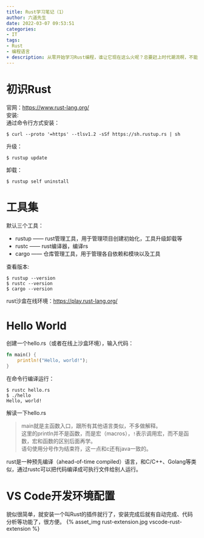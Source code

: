 ```yaml
---
title: Rust学习笔记（1）
author: 六道先生
date: 2022-03-07 09:53:51
categories:
- IT
tags:
- Rust
- 编程语言
+ description: 从零开始学习Rust编程，谁让它现在这么火呢？总要赶上时代潮流啊，不能让自己落在后面。
---
```

# 初识Rust
官网：https://www.rust-lang.org/ <br>
安装:<br>
通过命令行方式安装：
```Shell
$ curl --proto '=https' --tlsv1.2 -sSf https://sh.rustup.rs | sh
```
升级：
```Shell
$ rustup update
```
卸载：
```Shell
$ rustup self uninstall
```
# 工具集
默认三个工具：
+ rustup —— rust管理工具，用于管理项目创建初始化，工具升级卸载等
+ rustc —— rust编译器，编译rs
+ cargo —— 仓库管理工具，用于管理各自依赖和模块以及工具

查看版本:
```Shell
$ rustup --version
$ rustc --version
$ cargo --version
```
rust沙盒在线环境：https://play.rust-lang.org/
# Hello World
创建一个hello.rs（或者在线上沙盒环境），输入代码：
```Rust
fn main() {
    println!("Hello, world!");
}
```
在命令行编译运行：
```Shell
$ rustc hello.rs
$ ./hello
Hello, world!
```
解读一下hello.rs
> main就是主函数入口，跟所有其他语言类似，不多做解释。<br>
这里的println并不是函数，而是宏（macros），`!`表示调用宏，而不是函数，宏和函数的区别后面再学。<br>
语句使用分号作为结束符，这一点和c还有java一致的。

rust是一种预先编译（ahead-of-time compiled）语言，和C/C++、Golang等类似，通过rustc可以把代码编译成可执行文件给别人运行。
# VS Code开发环境配置
貌似很简单，就安装一个叫Rust的插件就行了，安装完成后就有自动完成、代码分析等功能了，很方便。
{% asset_img rust-extension.jpg vscode-rust-extension %}